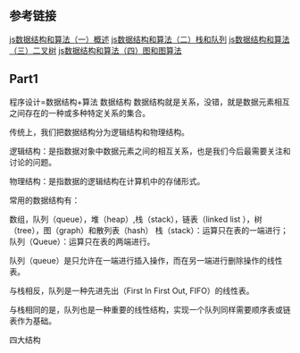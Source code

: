 ## 参考链接
[js数据结构和算法（一）概述](https://segmentfault.com/a/1190000000679870)
[js数据结构和算法（二）栈和队列](https://segmentfault.com/a/1190000000711713)
[js数据结构和算法（三）二叉树](https://segmentfault.com/a/1190000000740261)
[js数据结构和算法（四）图和图算法](https://segmentfault.com/a/1190000002410553)

## Part1
程序设计=数据结构+算法
数据结构
数据结构就是关系，没错，就是数据元素相互之间存在的一种或多种特定关系的集合。

传统上，我们把数据结构分为逻辑结构和物理结构。

逻辑结构：是指数据对象中数据元素之间的相互关系，也是我们今后最需要关注和讨论的问题。

物理结构：是指数据的逻辑结构在计算机中的存储形式。

常用的数据结构有：

数组，队列（queue），堆（heap）,栈（stack），链表（linked list ），树（tree），图（graph）和散列表（hash）
栈（stack）：运算只在表的一端进行；队列（Queue）：运算只在表的两端进行。

队列（queue）是只允许在一端进行插入操作，而在另一端进行删除操作的线性表。

与栈相反，队列是一种先进先出（First In First Out, FIFO）的线性表。

与栈相同的是，队列也是一种重要的线性结构，实现一个队列同样需要顺序表或链表作为基础。

四大结构

